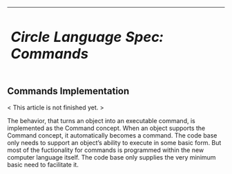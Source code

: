 ﻿|<h1>***Circle Language Spec: Commands***</h1>|
| :- |
## **Commands Implementation**
< This article is not finished yet. >

The behavior, that turns an object into an executable command, is implemented as the Command concept. When an object supports the Command concept, it automatically becomes a command. The code base only needs to support an object’s ability to execute in some basic form. But most of the fuctionality for commands is programmed within the new computer language itself. The code base only supplies the very minimum basic need to facilitate it.
